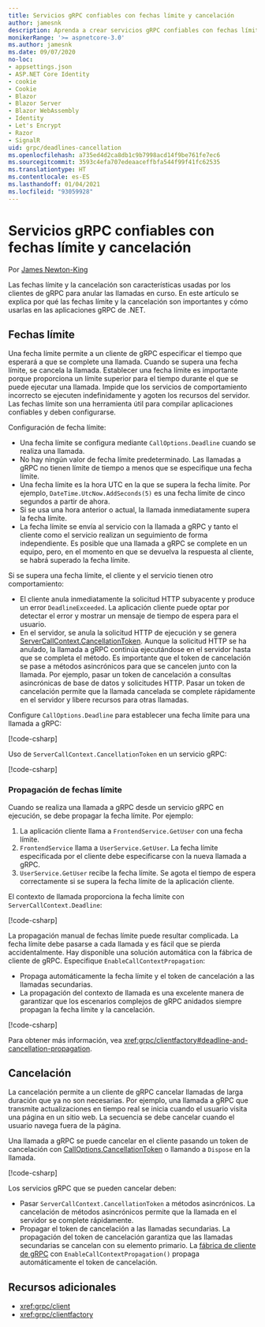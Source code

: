```yaml
---
title: Servicios gRPC confiables con fechas límite y cancelación
author: jamesnk
description: Aprenda a crear servicios gRPC confiables con fechas límite y cancelación en .NET.
monikerRange: '>= aspnetcore-3.0'
ms.author: jamesnk
ms.date: 09/07/2020
no-loc:
- appsettings.json
- ASP.NET Core Identity
- cookie
- Cookie
- Blazor
- Blazor Server
- Blazor WebAssembly
- Identity
- Let's Encrypt
- Razor
- SignalR
uid: grpc/deadlines-cancellation
ms.openlocfilehash: a735ed4d2ca8db1c9b7998acd14f9be761fe7ec6
ms.sourcegitcommit: 3593c4efa707edeaaceffbfa544f99f41fc62535
ms.translationtype: HT
ms.contentlocale: es-ES
ms.lasthandoff: 01/04/2021
ms.locfileid: "93059928"
---
```

# <a name="reliable-grpc-services-with-deadlines-and-cancellation"></a>Servicios gRPC confiables con fechas límite y cancelación

Por [James Newton-King](https://twitter.com/jamesnk)

Las fechas límite y la cancelación son características usadas por los clientes de gRPC para anular las llamadas en curso. En este artículo se explica por qué las fechas límite y la cancelación son importantes y cómo usarlas en las aplicaciones gRPC de .NET.

## <a name="deadlines"></a>Fechas límite

Una fecha límite permite a un cliente de gRPC especificar el tiempo que esperará a que se complete una llamada. Cuando se supera una fecha límite, se cancela la llamada. Establecer una fecha límite es importante porque proporciona un límite superior para el tiempo durante el que se puede ejecutar una llamada. Impide que los servicios de comportamiento incorrecto se ejecuten indefinidamente y agoten los recursos del servidor. Las fechas límite son una herramienta útil para compilar aplicaciones confiables y deben configurarse.

Configuración de fecha límite:

* Una fecha límite se configura mediante `CallOptions.Deadline` cuando se realiza una llamada.
* No hay ningún valor de fecha límite predeterminado. Las llamadas a gRPC no tienen límite de tiempo a menos que se especifique una fecha límite.
* Una fecha límite es la hora UTC en la que se supera la fecha límite. Por ejemplo, `DateTime.UtcNow.AddSeconds(5)` es una fecha límite de cinco segundos a partir de ahora.
* Si se usa una hora anterior o actual, la llamada inmediatamente supera la fecha límite.
* La fecha límite se envía al servicio con la llamada a gRPC y tanto el cliente como el servicio realizan un seguimiento de forma independiente. Es posible que una llamada a gRPC se complete en un equipo, pero, en el momento en que se devuelva la respuesta al cliente, se habrá superado la fecha límite.

Si se supera una fecha límite, el cliente y el servicio tienen otro comportamiento:

* El cliente anula inmediatamente la solicitud HTTP subyacente y produce un error `DeadlineExceeded`. La aplicación cliente puede optar por detectar el error y mostrar un mensaje de tiempo de espera para el usuario.
* En el servidor, se anula la solicitud HTTP de ejecución y se genera [ServerCallContext.CancellationToken](xref:System.Threading.CancellationToken). Aunque la solicitud HTTP se ha anulado, la llamada a gRPC continúa ejecutándose en el servidor hasta que se completa el método. Es importante que el token de cancelación se pase a métodos asincrónicos para que se cancelen junto con la llamada. Por ejemplo, pasar un token de cancelación a consultas asincrónicas de base de datos y solicitudes HTTP. Pasar un token de cancelación permite que la llamada cancelada se complete rápidamente en el servidor y libere recursos para otras llamadas.

Configure `CallOptions.Deadline` para establecer una fecha límite para una llamada a gRPC:

[!code-csharp[](~/grpc/deadlines-cancellation/deadline-client.cs?highlight=7,12)]

Uso de `ServerCallContext.CancellationToken` en un servicio gRPC:

[!code-csharp[](~/grpc/deadlines-cancellation/deadline-server.cs?highlight=5)]

### <a name="propagating-deadlines"></a>Propagación de fechas límite

Cuando se realiza una llamada a gRPC desde un servicio gRPC en ejecución, se debe propagar la fecha límite. Por ejemplo:

1. La aplicación cliente llama a `FrontendService.GetUser` con una fecha límite.
2. `FrontendService` llama a `UserService.GetUser`. La fecha límite especificada por el cliente debe especificarse con la nueva llamada a gRPC.
3. `UserService.GetUser` recibe la fecha límite. Se agota el tiempo de espera correctamente si se supera la fecha límite de la aplicación cliente.

El contexto de llamada proporciona la fecha límite con `ServerCallContext.Deadline`:

[!code-csharp[](~/grpc/deadlines-cancellation/deadline-propagate.cs?highlight=7)]

La propagación manual de fechas límite puede resultar complicada. La fecha límite debe pasarse a cada llamada y es fácil que se pierda accidentalmente. Hay disponible una solución automática con la fábrica de cliente de gRPC. Especifique `EnableCallContextPropagation`:

* Propaga automáticamente la fecha límite y el token de cancelación a las llamadas secundarias.
* La propagación del contexto de llamada es una excelente manera de garantizar que los escenarios complejos de gRPC anidados siempre propagan la fecha límite y la cancelación.

[!code-csharp[](~/grpc/deadlines-cancellation/clientfactory-propagate.cs?highlight=6)]

Para obtener más información, vea <xref:grpc/clientfactory#deadline-and-cancellation-propagation>.

## <a name="cancellation"></a>Cancelación

La cancelación permite a un cliente de gRPC cancelar llamadas de larga duración que ya no son necesarias. Por ejemplo, una llamada a gRPC que transmite actualizaciones en tiempo real se inicia cuando el usuario visita una página en un sitio web. La secuencia se debe cancelar cuando el usuario navega fuera de la página.

Una llamada a gRPC se puede cancelar en el cliente pasando un token de cancelación con [CallOptions.CancellationToken](xref:System.Threading.CancellationToken) o llamando a `Dispose` en la llamada.

[!code-csharp[](~/grpc/deadlines-cancellation/cancellation-client.cs?highlight=19)]

Los servicios gRPC que se pueden cancelar deben:
* Pasar `ServerCallContext.CancellationToken` a métodos asincrónicos. La cancelación de métodos asincrónicos permite que la llamada en el servidor se complete rápidamente.
* Propagar el token de cancelación a las llamadas secundarias. La propagación del token de cancelación garantiza que las llamadas secundarias se cancelan con su elemento primario. La [fábrica de cliente de gRPC](xref:grpc/clientfactory) con `EnableCallContextPropagation()` propaga automáticamente el token de cancelación.

## <a name="additional-resources"></a>Recursos adicionales

* <xref:grpc/client>
* <xref:grpc/clientfactory>
